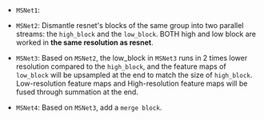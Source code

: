 * `MSNet1`: 

* `MSNet2`: Dismantle resnet's blocks of the same group into two parallel streams: the `high_block` and the `low_block`. BOTH high and low block are worked in **the same resolution as resnet**.

* `MSNet3`: Based on `MSNet2`, the low_block in `MSNet3` runs in 2 times lower resolution compared to the `high_block`, and the feature maps of `low_block` will be upsampled at the end to match the size of `high_block`. Low-resolution feature maps and High-resolution feature maps will be fused through summation at the end.

* `MSNet4`: Based on `MSNet3`, add a `merge block`.